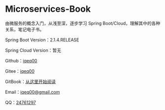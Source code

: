 # Microservices-Book
由微服务的概念入门，从浅至深，逐步学习 Spring Boot/Cloud，理解其中的各种关系，笔记电子书。

Spring Boot Version：2.1.4.RELEASE

Spring Cloud Version：暂无

Github：[iqeq00](https://github.com/iqeq00)

Gitee：[iqeq00](https://gitee.com/iqeq00)

GitBook：[从这里开始阅读](https://iqeq00.gitbook.io/microservices-book/microservices)

Email：[iqeq00@gmail.com](mailto:iqeq00@gmail.com)

QQ：[24761297](http://wpa.qq.com/msgrd?v=3&uin=24761297&site=qq&menu=yes)

